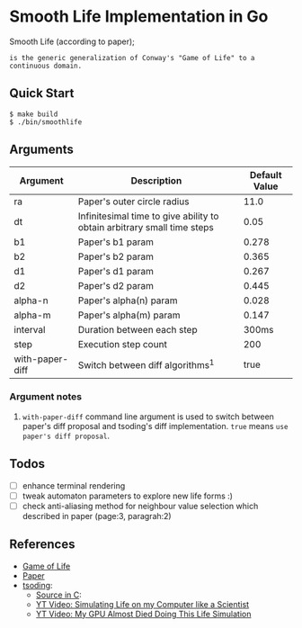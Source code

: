 # Smooth Life Implementation in Go

Smooth Life (according to paper); 
```
is the generic generalization of Conway's "Game of Life" to a continuous domain. 
```

## Quick Start

```console
$ make build
$ ./bin/smoothlife
```

## Arguments

| Argument         | Description     | Default Value|
|--------------|-----------|------------|
| ra | Paper's outer circle radius | 11.0 |
| dt | Infinitesimal time to give ability to obtain arbitrary small time steps | 0.05 |
| b1 | Paper's b1 param | 0.278 |
| b2 | Paper's b2 param | 0.365 |
| d1 | Paper's d1 param | 0.267 |
| d2 | Paper's d2 param | 0.445 |
| alpha-n | Paper's alpha(n) param | 0.028 |
| alpha-m | Paper's alpha(m) param | 0.147 |
| interval | Duration between each step | 300ms |
| step | Execution step count | 200 |
| with-paper-diff | Switch between diff algorithms<sup>1</sup> | true |

### Argument notes

1. `with-paper-diff` command line argument is used to switch between paper's diff proposal and tsoding's diff implementation. `true` means `use paper's diff proposal`.

## Todos

- [ ] enhance terminal rendering
- [ ] tweak automaton parameters to explore new life forms :)
- [ ] check anti-aliasing method for neighbour value selection which described in paper (page:3, paragrah:2)

## References

- [Game of Life](https://en.wikipedia.org/wiki/Conway%27s_Game_of_Life)
- [Paper](https://arxiv.org/abs/1111.1567)
- [tsoding](https://github.com/tsoding):
    - [Source in C](https://github.com/tsoding/SmoothLife):
    - [YT Video: Simulating Life on my Computer like a Scientist](https://www.youtube.com/watch?v=L68_BBiuHUw)
    - [YT Video: My GPU Almost Died Doing This Life Simulation](https://www.youtube.com/watch?v=9s8vjf_vLaA)
